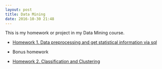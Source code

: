 ```yaml
---
layout: post
title: Data Mining
date: 2016-10-30 21:48
---
```


This is my homework or project in my Data Mining course.

- [Homework 1. Data preprocessing and get statistical information via sql][1]    
- Bonus homework    
- [Homework 2. Classification and Clustering][2]  


  [1]: ./hw/Homework1.html
  [2]: ./hw/Homework2.html
